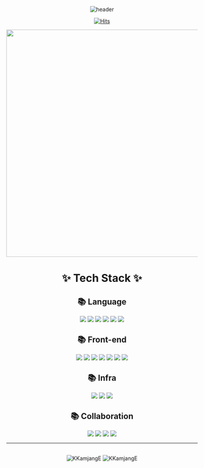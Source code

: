 <div align="center">
  
![header](https://capsule-render.vercel.app/api?type=waving&color=0:a82da8,100:da8f00&height=230&section=header&text=Jemin&desc="Hi.%20I`m%20a%20Front-end%20Engineer"&fontAlign=50&fontAlignY=35&fontSize=50&fontColor=ffffff)

[![Hits](https://hits.seeyoufarm.com/api/count/incr/badge.svg?url=https%3A%2F%2Fgithub.com%2FKKamjangE%2Fhit-counter&count_bg=%23408CCA&title_bg=%23555555&icon=github.svg&icon_color=%23E7E7E7&title=KKamjangE&edge_flat=false)](https://hits.seeyoufarm.com)

<a href="https://github.com/doongjun/commitmon" target="_blank">
<img src="https://commitmon.me/adventure?username=KKamjangE&theme=desert&userFetchType=all" width="600px" />
</a>

# ✨ Tech Stack ✨

## 📚 Language
<img src="https://img.shields.io/badge/JavaScript-F7DF1E?style=for-the-badge&logo=Javascript&logoColor=white"/>
<img src="https://img.shields.io/badge/TypeScript-3178C6?style=for-the-badge&logo=TypeScript&logoColor=white"/>
<img src="https://img.shields.io/badge/HTML5-E34F26?style=for-the-badge&logo=HTML5&logoColor=white"/>
<img src="https://img.shields.io/badge/CSS3-1572B6?style=for-the-badge&logo=CSS3&logoColor=white"/>
<img src="https://img.shields.io/badge/Python-3776AB?style=for-the-badge&logo=python&logoColor=white"/>
<img src="https://img.shields.io/badge/Clang-A8B9CC?style=for-the-badge&logo=c&logoColor=white"/>

## 📚 Front-end
<img src="https://img.shields.io/badge/React-61DAFB?style=for-the-badge&logo=React&logoColor=white"/>
<img src="https://img.shields.io/badge/Next-000000?style=for-the-badge&logo=nextdotjs&logoColor=white"/>
<img src="https://img.shields.io/badge/Vite-646CFF?style=for-the-badge&logo=vite&logoColor=white"/>
<img src="https://img.shields.io/badge/Tanstack Query-FF4154?style=for-the-badge&logo=reactquery&logoColor=white"/>
<img src="https://img.shields.io/badge/MUI-007FFF?style=for-the-badge&logo=mui&logoColor=white"/>
<img src="https://img.shields.io/badge/Styled Component-DB7093?style=for-the-badge&logo=styledcomponents&logoColor=white"/>
<img src="https://img.shields.io/badge/Tailwindcss-06B6D4?style=for-the-badge&logo=tailwindcss&logoColor=white"/>

## 📚 Infra
<img src="https://img.shields.io/badge/AWS amplify-FF9900?style=for-the-badge&logo=awsamplify&logoColor=white"/>
<img src="https://img.shields.io/badge/amazon EC2-FF9900?style=for-the-badge&logo=amazonec2&logoColor=white"/>
<img src="https://img.shields.io/badge/amazon S3-569A31?style=for-the-badge&logo=amazons3&logoColor=white"/>

## 📚 Collaboration
<img src="https://img.shields.io/badge/GitHub-181717?style=for-the-badge&logo=GitHub&logoColor=white"/>
<img src="https://img.shields.io/badge/Vercel-000000?style=for-the-badge&logo=vercel&logoColor=white"/>
<img src="https://img.shields.io/badge/Figma-F24E1E?style=for-the-badge&logo=figma&logoColor=white"/>
<img src="https://img.shields.io/badge/slack-4A154B?style=for-the-badge&logo=slack&logoColor=white"/>

<hr>
<br>
<img src="https://github-readme-stats.vercel.app/api?username=KKamjangE&show_icons=true&locale=en" alt="KKamjangE" />
<img src="https://github-readme-stats.vercel.app/api/top-langs?username=KKamjangE&show_icons=true&locale=en&layout=compact" alt="KKamjangE" />
</div>
